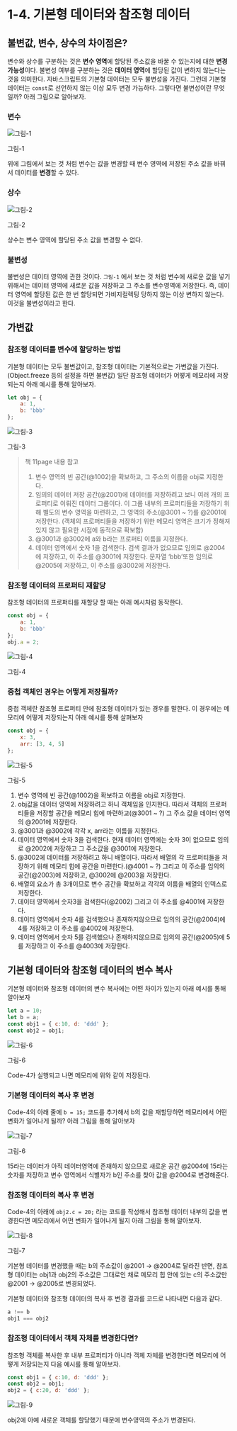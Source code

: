 # 1-4. 기본형 데이터와 참조형 데이터

## 불변값, 변수, 상수의 차이점은?

변수와 상수를 구분하는 것은 **변수 영역**에 할당된 주소값을 바꿀 수 있는지에 대한 **변경 가능성**이다.
불변성 여부를 구분하는 것은 **데이터 영역**에 할당된 값이 변하지 않는다는 것을 의미한다. 
자바스크립트의 기본형 데이터는 모두 불변성을 가진다. 그런데 기본형 데이터는 `const`로 선언하지 않는 이상 모두 변경 가능하다. 그렇다면 불변성이란 무엇일까? 아래 그림으로 알아보자.

### 변수

![그림-1](https://github.com/inu-appcenter/core-javascript-study/blob/main/ch01/images/1-4-1.gif?raw=true)

그림-1

위에 그림에서 보는 것 처럼 변수는 값을 변경할 때 변수 영역에 저장된 주소 값을 바꿔서 데이터를 **변경**할 수 있다.

### 상수

![그림-2](https://github.com/inu-appcenter/core-javascript-study/blob/main/ch01/images/1-4-2.png?raw=true)

그림-2

상수는 변수 영역에 할당된 주소 값을 변경할 수 없다.

### 불변성

불변성은 데이터 영역에 관한 것이다.
`그림-1` 에서 보는 것 처럼 변수에 새로운 값을 넣기 위해서는 데이터 영역에 새로운 값을 저장하고 그 주소를 변수영역에 저장한다. 즉, 데이터 영역에 할당된 값은 한 번 할당되면 가비지컬렉팅 당하지 않는 이상 변하지 않는다.
이것을 불변성이라고 한다.

## 가변값

### 참조형 데이터를 변수에 할당하는 방법

기본형 데이터는 모두 불변값이고, 참조형 데이터는 기본적으로는 가변값을 가진다. (Object.freeze 등의 설정을 하면 불변값) 일단 참조형 데이터가 어떻게 메모리에 저장되는지 아래 예시를 통해 알아보자.

```jsx
let obj = {
	a: 1,
	b: 'bbb'
};
```

![그림-3](https://github.com/inu-appcenter/core-javascript-study/blob/main/ch01/images/1-4-3.png?raw=true)

그림-3

> 책 11page 내용 참고
> 
> 1. 변수 영역의 빈 공간(@1002)을 확보하고, 그 주소의 이름을 obj로 지정한다.
> 2. 임의의 데이터 저장 공간(@2001)에 데이터를 저장하려고 보니 여러 개의 프로퍼티로 이뤄진 데이터 그룹이다. 이 그룹 내부의 프로퍼티들을 저장하기 위해 별도의 변수 영역을 마련하고, 그 영역의 주소(@3001 ~ ?)를 @2001에 저장한다. (객체의 프로퍼티들을 저장하기 위한 메모리 영역은 크기가 정해져 있지 않고 필요한 시점에 동적으로 확보함)
> 3. @3001과 @3002에 a와 b라는 프로퍼티 이름을 지정한다.
> 4. 데이터 영역에서 숫자 1을 검색한다. 검색 결과가 없으므로 임의로 @2004에 저장하고, 이 주소를 @3001에 저장한다. 문자열 ‘bbb’또한 임의로 @2005에 저장하고, 이 주소를 @3002에 저장한다.

### 참조형 데이터의 프로퍼티 재할당

참조형 데이터의 프로퍼티를 재할당 할 때는 아래 예시처럼 동작한다.

```jsx
const obj = {
	a: 1,
	b: 'bbb'
};
obj.a = 2;
```

![그림-4](https://github.com/inu-appcenter/core-javascript-study/blob/main/ch01/images/1-4-4.gif?raw=true)

그림-4

### 중첩 객체인 경우는 어떻게 저장될까?

중첩 객체란 참조형 프로퍼티 안에 참조형 데이터가 있는 경우를 말한다. 이 경우에는 메모리에 어떻게 저장되는지 아래 예시를 통해 살펴보자

```jsx
const obj = {
	x: 3,
	arr: [3, 4, 5]
};
```

![그림-5](https://github.com/inu-appcenter/core-javascript-study/blob/main/ch01/images/1-4-5.png?raw=true)

그림-5

1. 변수 영역에 빈 공간(@1002)을 확보하고 이름을 obj로 지정한다.
2. obj값을 데이터 영역에 저장하려고 하니 객체임을 인지한다. 따라서 객체의 프로퍼티들을 저장할 공간을 메모리 힙에 마련하고(@3001 ~ ?) 그 주소 값을 데이터 영역의 @2001에 저장한다.
3. @3001과 @3002에 각각 x, arr라는 이름을 지정한다.
4. 데이터 영역에서 숫자 3을 검색한다. 현재 데이터 영역에는 숫자 3이 없으므로 임의로 @2002에 저장하고 그 주소값을 @3001에 저장한다.
5. @3002에 데이터를 저장하려고 하니 배열이다. 따라서 배열의 각 프로퍼티들을 저장하기 위해 메모리 힙에 공간을 마련한다.(@4001 ~ ?) 그리고 이 주소를 임의의 공간(@2003)에 저장하고, @3002에 @2003을 저장한다.
6. 배열의 요소가 총 3개이므로 변수 공간을 확보하고 각각의 이름을 배열의 인덱스로 저장한다.
7. 데이터 영역에서 숫자3을 검색한다(@2002) 그리고 이 주소를 @4001에 저장한다.
8. 데이터 영역에서 숫자 4를 검색했으나 존재하지않으므로 임의의 공간(@2004)에 4를 저장하고 이 주소를 @4002에 저장한다.
9. 데이터 영역에서 숫자 5를 검색했으나 존재하지않으므로 임의의 공간(@2005)에 5를 저장하고 이 주소를 @4003에 저장한다.

## 기본형 데이터와 참조형 데이터의 변수 복사

기본형 데이터와 참조형 데이터의 변수 복사에는 어떤 차이가 있는지 아래 예시를 통해 알아보자

```jsx
let a = 10;
let b = a;
const obj1 = { c:10, d: 'ddd' };
const obj2 = obj1;
```

![그림-6](https://github.com/inu-appcenter/core-javascript-study/blob/main/ch01/images/1-4-6.png?raw=true)

그림-6

Code-4가 실행되고 나면 메모리에 위와 같이 저장된다.

### 기본형 데이터의 복사 후 변경

Code-4의 아래 줄에 `b = 15;` 코드를 추가해서 b의 값을 재할당하면 메모리에서 어떤 변화가 일어나게 될까?
아래 그림을 통해 알아보자

![그림-7](https://github.com/inu-appcenter/core-javascript-study/blob/main/ch01/images/1-4-7.png?raw=true)

그림-6

15라는 데이터가 아직 데이터영역에 존재하지 않으므로 새로운 공간 @2004에 15라는 숫자를 저장하고 변수 영역에서 식별자가 b인 주소를 찾아 값을 @2004로 변경해준다.

### 참조형 데이터의 복사 후 변경

Code-4의 아래에 `obj2.c = 20;` 라는 코드를 작성해서 참조형 데이터 내부의 값을 변경한다면 메모리에서 어떤 변화가 일어나게 될지 아래 그림을 통해 알아보자.

![그림-8](https://github.com/inu-appcenter/core-javascript-study/blob/main/ch01/images/1-4-8.png?raw=true)

그림-7

기본형 데이터를 변경했을 때는 b의 주소값이 @2001 → @2004로 달라진 반면, 참조형 데이터는 obj1과 obj2의 주소값은 그대로인 채로 메모리 힙 안에 있는 c의 주소값만 @2001 → @2005로 변경되었다. 

기본형 데이터와 참조형 데이터의 복사 후 변경 결과를 코드로 나타내면 다음과 같다.

```jsx
a !== b
obj1 === obj2
```

### 참조형 데이터에서 객체 자체를 변경한다면?

참조형 객체를 복사한 후 내부 프로퍼티가 아니라 객체 자체를 변경한다면 메모리에 어떻게 저장되는지 다음 예시를 통해 알아보자.

```jsx
const obj1 = { c:10, d: 'ddd' };
const obj2 = obj1;
obj2 = { c:20, d: 'ddd' };
```

![그림-9](https://github.com/inu-appcenter/core-javascript-study/blob/main/ch01/images/1-4-9.png?raw=true)

obj2에 아예 새로운 객체를 할당했기 때문에 변수영역의 주소가 변경된다.